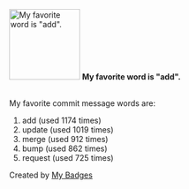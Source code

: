 <img src="https://my-badges.github.io/my-badges/favorite-word.png" alt="My favorite word is &quot;add&quot;." title="My favorite word is &quot;add&quot;." width="128">
<strong>My favorite word is &quot;add&quot;.</strong>
<br><br>

My favorite commit message words are:

1. add (used 1174 times)
2. update (used 1019 times)
3. merge (used 912 times)
4. bump (used 862 times)
5. request (used 725 times)


Created by <a href="https://github.com/my-badges/my-badges">My Badges</a>